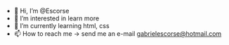 - 👋 Hi, I’m @Escorse
- 👀 I’m interested in learn more
- 🌱 I’m currently learning html, css
- 📫 How to reach me -> send me an e-mail gabrielescorse@hotmail.com

<!---
Escorse/Escorse is a ✨ special ✨ repository because its `README.md` (this file) appears on your GitHub profile.
You can click the Preview link to take a look at your changes.
--->
